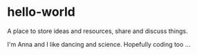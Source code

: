# hello-world
A place to store ideas and resources, share and discuss things. 

I'm Anna and I like dancing and science. Hopefully coding too ...
